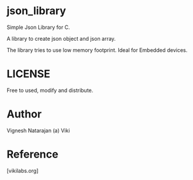 # json_library

Simple Json Library for C.

A library to create json object and json array.

The library tries to use low memory footprint. Ideal for Embedded devices.

# LICENSE

Free to used, modify and distribute.

# Author

Vignesh Natarajan (a) Viki 

# Reference
[vikilabs.org]

